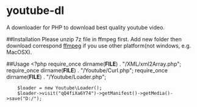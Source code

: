 youtube-dl
==========

A downloader for PHP to download best quality youtube video.

##Installation
Please unzip 7z file in ffmpeg first.
Add new folder then download correspond [ffmpeg](https://www.ffmpeg.org/) if you use other platform(not windows, e.g. MacOSX).

##Usage 
	<?php
		require_once dirname(__FILE__) . "/XML/xml2Array.php";
		require_once dirname(__FILE__) . "/Youtube/Curl.php";
		require_once dirname(__FILE__) . "/Youtube/Loader.php";

		$loader = new Youtube\Loader();
		$loader->visit("qQ4fiXa6Y74")->getManifest()->getMedia()->save("D:/");
